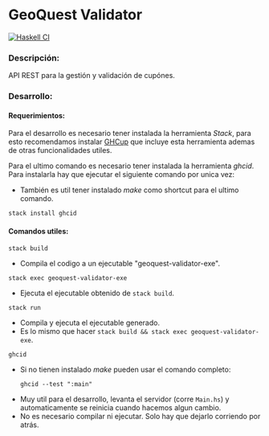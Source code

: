 # GeoQuest Validator

[![Haskell CI](https://github.com/proyecto-final-2022/geoquest-validator/actions/workflows/haskell.yml/badge.svg)](https://github.com/proyecto-final-2022/geoquest-validator/actions/workflows/haskell.yml)

### Descripción:

API REST para la gestión y validación de cupónes.


### Desarrollo:

#### Requerimientos:
Para el desarrollo es necesario tener instalada la herramienta *Stack*, para esto recomendamos instalar [GHCup](https://www.haskell.org/ghcup/install/#installation) que incluye esta herramienta ademas de otras funcionalidades utiles.

Para el ultimo comando es necesario tener instalada la herramienta *ghcid*.
Para instalarla hay que ejecutar el siguiente comando por unica vez:
- También es util tener instalado _make_ como shortcut para el ultimo comando.
```
stack install ghcid
```

#### Comandos utiles:

```
stack build
```
- Compila el codigo a un ejecutable "geoquest-validator-exe".

```
stack exec geoquest-validator-exe
```
- Ejecuta el ejecutable obtenido de `stack build`.

```
stack run
```
- Compila y ejecuta el ejecutable generado.
- Es lo mismo que hacer `stack build && stack exec geoquest-validator-exe`.

```
ghcid
```
- Si no tienen instalado _make_ pueden usar el comando completo:
    ```
    ghcid --test ":main"
    ```
- Muy util para el desarrollo, levanta el servidor (corre `Main.hs`) y automaticamente se reinicia cuando hacemos algun cambio.
- No es necesario compilar ni ejecutar. Solo hay que dejarlo corriendo por atrás.
